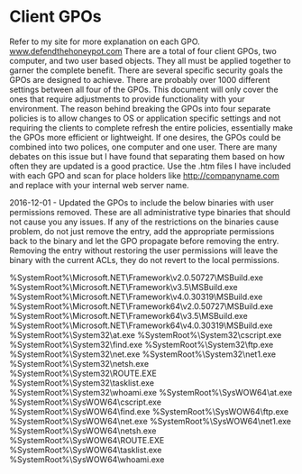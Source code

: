 # Client GPOs
Refer to my site for more explanation on each GPO.  www.defendthehoneypot.com
There are a total of four client GPOs, two computer, and two user based objects.  They all must be applied together to garner the complete benefit.  There are several specific security goals the GPOs are designed to achieve.  There are probably over 1000 different settings between all four of the GPOs.  This document will only cover the ones that require adjustments to provide functionality with your environment.  The reason behind breaking the GPOs into four separate policies is to allow changes to OS or application specific settings and not requiring the clients to complete refresh the entire policies, essentially make the GPOs more efficient or lightweight.  If one desires, the GPOs could be combined into two polices, one computer and one user.  There are many debates on this issue but I have found that separating them based on how often they are updated is a good practice.  Use the .htm files I have included with each GPO and scan for place holders like http://companyname.com and replace with your internal web server name.

2016-12-01 - Updated the GPOs to include the below binaries with user permissions removed.  These are all administrative type binaries that should not cause you any issues.  If any of the restrictions on the binaries cause problem, do not just remove the entry, add the appropriate permissions back to the binary and let the GPO propagate before removing the entry.  Removing the entry without restoring the user permissions will leave the binary with the current ACLs, they do not revert to the local permissions.

%SystemRoot%\Microsoft.NET\Framework\v2.0.50727\MSBuild.exe
%SystemRoot%\Microsoft.NET\Framework\v3.5\MSBuild.exe
%SystemRoot%\Microsoft.NET\Framework\v4.0.30319\MSBuild.exe
%SystemRoot%\Microsoft.NET\Framework64\v2.0.50727\MSBuild.exe
%SystemRoot%\Microsoft.NET\Framework64\v3.5\MSBuild.exe
%SystemRoot%\Microsoft.NET\Framework64\v4.0.30319\MSBuild.exe
%SystemRoot%\System32\at.exe
%SystemRoot%\System32\cscript.exe
%SystemRoot%\System32\find.exe
%SystemRoot%\System32\ftp.exe
%SystemRoot%\System32\net.exe
%SystemRoot%\System32\net1.exe
%SystemRoot%\System32\netsh.exe
%SystemRoot%\System32\ROUTE.EXE
%SystemRoot%\System32\tasklist.exe
%SystemRoot%\System32\whoami.exe
%SystemRoot%\SysWOW64\at.exe
%SystemRoot%\SysWOW64\cscript.exe
%SystemRoot%\SysWOW64\find.exe
%SystemRoot%\SysWOW64\ftp.exe
%SystemRoot%\SysWOW64\net.exe
%SystemRoot%\SysWOW64\net1.exe
%SystemRoot%\SysWOW64\netsh.exe
%SystemRoot%\SysWOW64\ROUTE.EXE
%SystemRoot%\SysWOW64\tasklist.exe
%SystemRoot%\SysWOW64\whoami.exe
